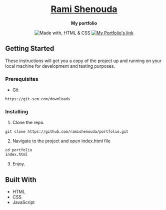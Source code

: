 <h1 align="center">
  <a href="https://aramy.me/">
    Rami Shenouda
  </a>
</h1>

<p align="center">
  <strong>My portfolio</strong><br>
</p>

<p align="center">
  <img src="https://img.shields.io/badge/Made%20with-HTML%20%26%20CSS-red" alt="Made with, HTML & CSS" />
  <a href="https://aramy.me/">
    <img src="https://img.shields.io/badge/Website-Rami-brightgreen.svg" alt="My Portfolio's link" />
  </a>
</p>

## Getting Started

These instructions will get you a copy of the project up and running on your local machine for development and testing purposes.

### Prerequisites

- Git

```
https://git-scm.com/downloads
```

### Installing

1. Clone the repo.

```
git clone https://github.com/ramishenouda/portfolio.git
```

2. Navigate to the project and open index.html file

```
cd portfolio
index.html
```

3. Enjoy.

## Built With

* HTML
* CSS
* JavaScript
